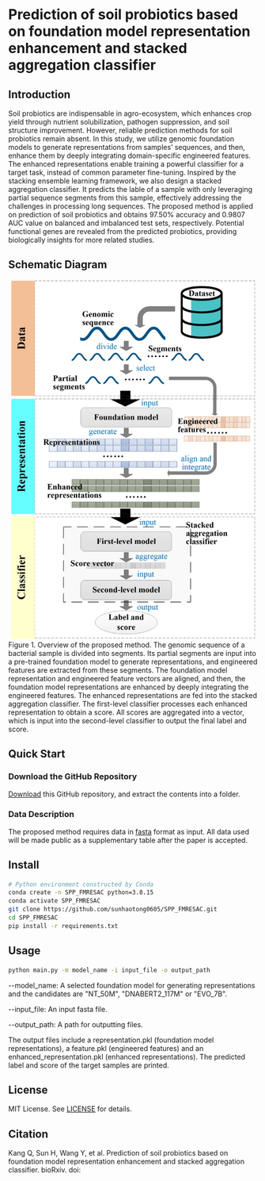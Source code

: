 # Prediction of soil probiotics based on foundation model representation enhancement and stacked aggregation classifier

## Introduction
Soil probiotics are indispensable in agro-ecosystem, which enhances crop yield through nutrient solubilization, pathogen suppression, and soil structure improvement. However, reliable prediction methods for soil probiotics remain absent. In this study, we utilize genomic foundation models to generate representations from samples’ sequences, and then, enhance them by deeply integrating domain-specific engineered features. The enhanced representations enable training a powerful classifier for a target task, instead of common parameter fine-tuning. Inspired by the stacking ensemble learning framework, we also design a stacked aggregation classifier. It predicts the lable of a sample with only leveraging partial sequence segments from this sample, effectively addressing the challenges in processing long sequences. The proposed method is applied on prediction of soil probiotics and obtains 97.50% accuracy and 0.9807 AUC value on balanced and imbalanced test sets, respectively. Potential functional genes are revealed from the predicted probiotics, providing biologically insights for more related studies.

## Schematic Diagram
<div style="text-align: center;">
    <img src="img/fig1.jpg" alt="fig1" width="493" height="725">
</div>
Figure 1. Overview of the proposed method. The genomic sequence of a bacterial sample is divided into segments. Its partial segments are input into a pre-trained foundation model to generate representations, and engineered features are extracted from these segments. The foundation model representation and engineered feature vectors are aligned, and then, the foundation model representations are enhanced by deeply integrating the engineered features. The enhanced representations are fed into the stacked aggregation classifier. The first-level classifier processes each enhanced representation to obtain a score. All scores are aggregated into a vector, which is input into the second-level classifier to output the final label and score.

## Quick Start

### Download the GitHub Repository
[Download](https://github.com/sunhaotong0605/SPP_FMRESAC/archive/refs/heads/main.zip) this GitHub repository, and extract the contents into a folder.

### Data Description
The proposed method requires data in [fasta](https://www.ncbi.nlm.nih.gov/genbank/fastaformat/) format as input. All data used will be made public as a supplementary table after the paper is accepted.

## Install
```bash
# Python environment constructed by Conda
conda create -n SPP_FMRESAC python=3.8.15
conda activate SPP_FMRESAC
git clone https://github.com/sunhaotong0605/SPP_FMRESAC.git
cd SPP_FMRESAC
pip install -r requirements.txt
```
## Usage
```bash
python main.py -m model_name -i input_file -o output_path
```
--model_name: A selected foundation model for generating representations and the candidates are "NT_50M", "DNABERT2_117M" or "EVO_7B".

--input_file: An input fasta file.

--output_path: A path for outputting files.

The output files include a representation.pkl (foundation model representations), a feature.pkl (engineered features) and an enhanced_representation.pkl (enhanced representations). The predicted label and score of the target samples are printed.

## License
MIT License. See [LICENSE](LICENSE.txt) for details.

## Citation
Kang Q, Sun H, Wang Y, et al. Prediction of soil probiotics based on foundation model representation enhancement and stacked aggregation classifier. bioRxiv. doi:
